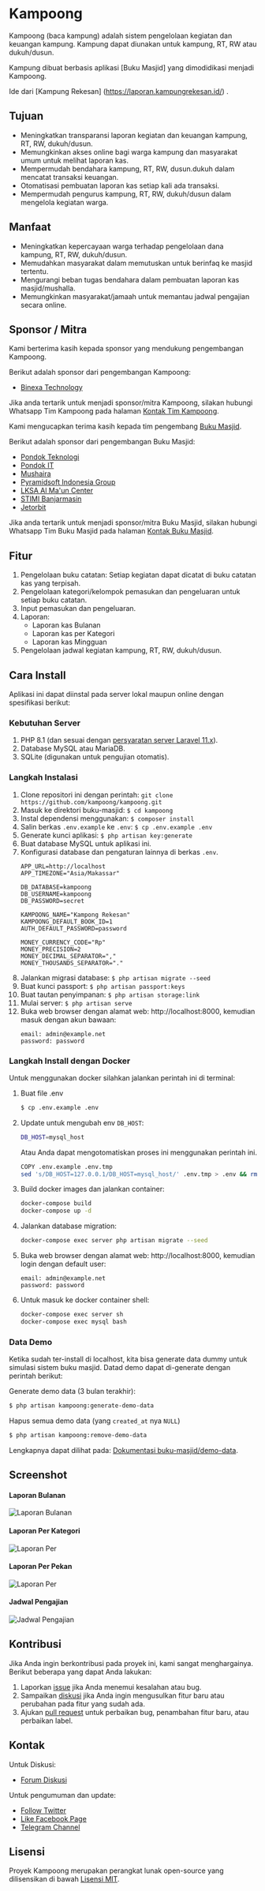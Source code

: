 # Kampoong

Kampoong (baca kampung) adalah sistem pengelolaan kegiatan dan keuangan kampung.
Kampung dapat diunakan untuk kampung, RT, RW atau dukuh/dusun.

Kampung dibuat berbasis aplikasi [Buku Masjid] yang dimodidikasi menjadi Kampoong.

Ide dari [Kampung Rekesan] (https://laporan.kampungrekesan.id/) .

## Tujuan

- Meningkatkan transparansi laporan kegiatan dan keuangan kampung, RT, RW, dukuh/dusun.
- Memungkinkan akses online bagi warga kampung dan masyarakat umum untuk melihat laporan kas.
- Mempermudah bendahara kampung, RT, RW, dusun.dukuh dalam mencatat transaksi keuangan.
- Otomatisasi pembuatan laporan kas setiap kali ada transaksi.
- Mempermudah pengurus kampung, RT, RW, dukuh/dusun dalam mengelola kegiatan warga.

## Manfaat

- Meningkatkan kepercayaan warga terhadap pengelolaan dana kampung, RT, RW, dukuh/dusun.
- Memudahkan masyarakat dalam memutuskan untuk berinfaq ke masjid tertentu.
- Mengurangi beban tugas bendahara dalam pembuatan laporan kas masjid/mushalla.
- Memungkinkan masyarakat/jamaah untuk memantau jadwal pengajian secara online.

## Sponsor / Mitra

Kami berterima kasih kepada sponsor yang mendukung pengembangan Kampoong.

Berikut adalah sponsor dari pengembangan Kampoong:
* [Binexa Technology](https://www.binexa.com)

Jika anda tertarik untuk menjadi sponsor/mitra Kampoong, silakan hubungi Whatsapp Tim Kampoong pada halaman [Kontak Tim Kampoong](https://kampoong.binexa.com/contact).

Kami mengucapkan terima kasih kepada tim pengembang [Buku Masjid](https://www.bukumasjid.com).

Berikut adalah sponsor dari pengembangan Buku Masjid:

* [Pondok Teknologi](https://pondokteknologi.com)
* [Pondok IT](https://pondokit.com)
* [Mushaira](https://mushaira.id)
* [Pyramidsoft Indonesia Group](https://ptpsig.com)
* [LKSA Al Ma'un Center](https://lynk.id/almauncenter)
* [STIMI Banjarmasin](https://stimi-bjm.ac.id)
* [Jetorbit](https://www.jetorbit.com)

Jika anda tertarik untuk menjadi sponsor/mitra Buku Masjid, silakan hubungi Whatsapp Tim Buku Masjid pada halaman [Kontak Buku Masjid](https://www.bukumasjid.com/contact).

## Fitur

1. Pengelolaan buku catatan: Setiap kegiatan dapat dicatat di buku catatan kas yang terpisah.
2. Pengelolaan kategori/kelompok pemasukan dan pengeluaran untuk setiap buku catatan.
3. Input pemasukan dan pengeluaran.
4. Laporan:
   - Laporan kas Bulanan
   - Laporan kas per Kategori
   - Laporan kas Mingguan
5. Pengelolaan jadwal kegiatan kampung, RT, RW, dukuh/dusun.

## Cara Install

Aplikasi ini dapat diinstal pada server lokal maupun online dengan spesifikasi berikut:

### Kebutuhan Server

1. PHP 8.1 (dan sesuai dengan [persyaratan server Laravel 11.x](https://laravel.com/docs/11.x/deployment#server-requirements)).
2. Database MySQL atau MariaDB.
3. SQLite (digunakan untuk pengujian otomatis).

### Langkah Instalasi

1. Clone repositori ini dengan perintah: `git clone https://github.com/kampoong/kampoong.git`
2. Masuk ke direktori buku-masjid: `$ cd kampoong`
3. Instal dependensi menggunakan: `$ composer install`
4. Salin berkas `.env.example` ke `.env`: `$ cp .env.example .env`
5. Generate kunci aplikasi: `$ php artisan key:generate`
6. Buat database MySQL untuk aplikasi ini.
7. Konfigurasi database dan pengaturan lainnya di berkas `.env`.
    ```
    APP_URL=http://localhost
    APP_TIMEZONE="Asia/Makassar"

    DB_DATABASE=kampoong
    DB_USERNAME=kampoong
    DB_PASSWORD=secret

    KAMPOONG_NAME="Kampong Rekesan"
    KAMPOONG_DEFAULT_BOOK_ID=1
    AUTH_DEFAULT_PASSWORD=password

    MONEY_CURRENCY_CODE="Rp"
    MONEY_PRECISION=2
    MONEY_DECIMAL_SEPARATOR=","
    MONEY_THOUSANDS_SEPARATOR="."
    ```
8. Jalankan migrasi database: `$ php artisan migrate --seed`
9. Buat kunci passport: `$ php artisan passport:keys`
10. Buat tautan penyimpanan: `$ php artisan storage:link`
11. Mulai server: `$ php artisan serve`
12. Buka web browser dengan alamat web: http://localhost:8000, kemudian masuk dengan akun bawaan:
    ```
    email: admin@example.net
    password: password
    ```

### Langkah Install dengan Docker

Untuk menggunakan docker silahkan jalankan perintah ini di terminal:

1. Buat file .env
    ```bash
    $ cp .env.example .env
    ```
2. Update untuk mengubah env `DB_HOST`:
    ```bash
    DB_HOST=mysql_host
    ```
    Atau Anda dapat mengotomatiskan proses ini menggunakan perintah ini.
    ```bash
    COPY .env.example .env.tmp
    sed 's/DB_HOST=127.0.0.1/DB_HOST=mysql_host/' .env.tmp > .env && rm .env.tmp
    ```
3. Build docker images dan jalankan container:
    ```bash
    docker-compose build
    docker-compose up -d
    ```
4. Jalankan database migration:
    ```bash
    docker-compose exec server php artisan migrate --seed
    ```
5. Buka web browser dengan alamat web: http://localhost:8000, kemudian login dengan default user:
    ```
    email: admin@example.net
    password: password
    ```
6. Untuk masuk ke docker container shell:
    ```bash
    docker-compose exec server sh
    docker-compose exec mysql bash
    ```

### Data Demo

Ketika sudah ter-install di localhost, kita bisa generate data dummy untuk simulasi sistem buku masjid. Datad demo dapat di-generate dengan perintah berikut:

Generate demo data (3 bulan terakhir):

```bash
$ php artisan kampoong:generate-demo-data
```

Hapus semua demo data (yang `created_at` nya `NULL`)

```bash
$ php artisan kampoong:remove-demo-data
```

Lengkapnya dapat dilihat pada: [Dokumentasi buku-masjid/demo-data](https://github.com/kampoong/demo-data#cara-pakai).

## Screenshot

#### Laporan Bulanan

![Laporan Bulanan](public/screenshots/01-monthly-report-for-public.jpg)

#### Laporan Per Kategori

![Laporan Per](public/screenshots/02-categorized-report-for-public.jpg)

#### Laporan Per Pekan

![Laporan Per](public/screenshots/03-weekly-report-for-public.jpg)

#### Jadwal Pengajian

![Jadwal Pengajian](public/screenshots/04-lecturing-schedule-for-this-week.jpg)

## Kontribusi

Jika Anda ingin berkontribusi pada proyek ini, kami sangat menghargainya. Berikut beberapa yang dapat Anda lakukan:

1. Laporkan [issue](https://github.com/kampoong/kampoong/issues) jika Anda menemui kesalahan atau bug.
2. Sampaikan [diskusi](https://github.com/kampoong/kampoong/discussions) jika Anda ingin mengusulkan fitur baru atau perubahan pada fitur yang sudah ada.
3. Ajukan [pull request](https://github.com/kampoong/kampoong/pulls) untuk perbaikan bug, penambahan fitur baru, atau perbaikan label.

## Kontak

Untuk Diskusi:

* [Forum Diskusi](https://github.com/kampoong/kampoong/discussions)

Untuk pengumuman dan update:

* [Follow Twitter](https://twitter.com/kampoong)
* [Like Facebook Page](https://facebook.com/kampoong)
* [Telegram Channel](https://t.me/kampoong)

## Lisensi

Proyek Kampoong merupakan perangkat lunak open-source yang dilisensikan di bawah [Lisensi MIT](LICENSE).
